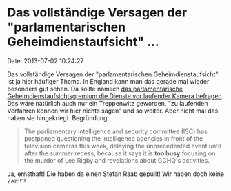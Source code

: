 Das vollständige Versagen der \"parlamentarischen Geheimdienstaufsicht\" \...
=============================================================================

Date: 2013-07-02 10:24:27

Das vollständige Versagen der \"parlamentarischen Geheimdienstaufsicht\"
ist ja hier häufiger Thema. In England kann man das gerade mal wieder
besonders gut sehen. Da sollte nämlich [das parlamentarische
Geheimdienstaufsichtsgremium die Dienste vor laufender Kamera
befragen](http://www.guardian.co.uk/politics/2013/jul/01/mps-too-busy-question-intelligence-agencies-snowden).
Das wäre natürlich auch nur ein Treppenwitz geworden, \"zu laufenden
Verfahren können wir hier nichts sagen\" und so weiter. Aber nicht mal
das haben sie hingekriegt. Begründung:

> The parliamentary intelligence and security committee (ISC) has
> postponed questioning the intelligence agencies in front of the
> television cameras this week, delaying the unprecedented event until
> after the summer recess, because it says it is **too busy** focusing
> on the murder of Lee Rigby and revelations about GCHQ\'s activities.

Ja, ernsthaft! Die haben da einen Stefan Raab gepullt! Wir haben doch
keine Zeit!!1!
